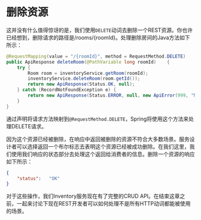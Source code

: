 # 删除资源

这并没有什么值得惊讶的是，我们使用`DELETE`动词去删除一个REST资源。你也许已经想到，删除请求的路径是/rooms/{roomId}。处理删除房间的Java方法如下所示：

```java
@RequestMapping(value = "/{roomId}", method = RequestMethod.DELETE) 
public ApiResponse deleteRoom(@PathVariable long roomId)	{		
	try {				
		Room room = inventoryService.getRoom(roomId);				
		inventoryService.deleteRoom(room.getId());				
		return new ApiResponse(Status.OK, null);		
	} catch (RecordNotFoundException e)	{				
		return new ApiResponse(Status.ERROR, null, new ApiError(999, "No room with ID " + roomId));		
	} 
}
```
通过声明将请求方法映射到`@RequestMethod.DELETE`，Spring将使用这个方法来处理DELETE请求。

因为这个资源已经被删除，在响应中返回被删除的资源不符合大多数场景。服务设计者可以选择返回一个布尔标志去表明这个资源已经被成功删除。在我们这里，我们使用我们响应的状态部分去处理这个返回给消费者的信息。删除一个资源的响应如下所示：

```json
{		
	"status":	"OK" 
}
```
对于这些操作，我们Inventory服务现在有了完整的CRUD API。在结束这章之前，一起来讨论下现在REST开发者可以如何处理不是所有HTTP动词都能被使用的场景。

